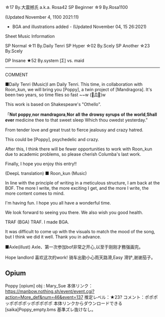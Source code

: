 ☆17 By.大震撼氏 a.k.a. Rosa42
SP Beginner ☆9 By.Rosa1100

(Updated November 4, 1100 2021:11)

- BGA and illustrations added -
(Updated November 04, 15 26:2021)

Sheet Music Information

SP Normal ☆11 By.Daily Tenri
SP Hyper ☆02 By.Scely SP Another ☆23 By.Scely

DP Insane ★52 By.system [Σ] vs. maid


-------------------------------------------------------

COMMENT

■Daily Tenri (Music)I
am Daily Tenri. This time, in collaboration with Roon_kun, we will bring you [Poppy], a twin project of [Mandragora].
It's been two years, so time flies so fast ~~w (゚Д゚)w

This work is based on Shakespeare's "Othello".

「𝐍𝐨𝐭 𝐩𝐨𝐩𝐩𝐲,𝐧𝐨𝐫 𝐦𝐚𝐧𝐝𝐫𝐚𝐠𝐨𝐫𝐚,𝐍𝐨𝐫 𝐚𝐥𝐥 𝐭𝐡𝐞 𝐝𝐫𝐨𝐰𝐬𝐲 𝐬𝐲𝐫𝐮𝐩𝐬 𝐨𝐟 𝐭𝐡𝐞 𝐰𝐨𝐫𝐥𝐝,𝐒𝐡𝐚𝐥𝐥 𝐞𝐯𝐞𝐫 medicine thee to that sweet sleep Which thou owedst yesterday."

From tender love and great trust to fierce jealousy and crazy hatred.

This could be [Poppy], psychedelic and crazy.

After this, I think there will be fewer opportunities to work with Roon_kun due to academic problems, so please cherish Columba's last work.

Finally, I hope you enjoy this entry!!

(DeepL translation) ■ Roon_kun (Music)


In line with the principle of writing in a meticulous structure, I am back at the BOF. The more I write, the more exciting I get, and the more I write, the more content comes to mind.

I'm having fun. I hope you all have a wonderful time.

We look forward to seeing you there. We also wish you good health.



TRAF (BGA)
TRAF. I made BGA.

It was difficult to come up with the visuals to match the mood of the song, but I think we did it well. Thank you in advance.

■Axle(illust)
Axle、第一次参加bof非常之开心,以至于刚刚才務强画完。

Hope landlord 喜欢这次的work! 骑车出勤小心雨天路滑,Easy 滑铲,谢谢茄子。

Opium
-
Poppy [opium]  obj : Mary_Sue
本体リンク：https://manbow.nothing.sh/event/event.cgi?action=More_def&num=46&event=137
推定レベル：★23?
コメント：ポポポッポポポポッポポポポポ
本体リンクからダウンロードできる[saika]Poppy_empty.bms 基準ズレ抜けなし。
